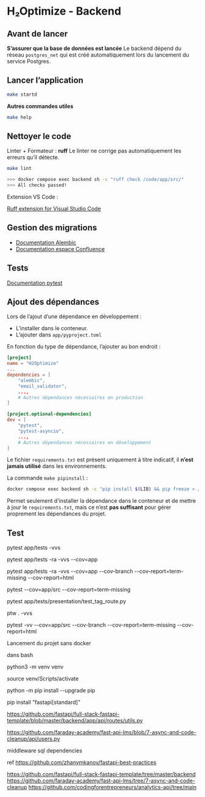 # H₂Optimize - Backend

## Avant de lancer

**S’assurer que la base de données est lancée**
Le backend dépend du réseau `postgres_net` qui est créé automatiquement lors du lancement du service Postgres.

## Lancer l’application

```bash
make startd
```

**Autres commandes utiles**

```bash
make help
```

## Nettoyer le code

Linter + Formateur : **ruff**
Le linter ne corrige pas automatiquement les erreurs qu’il détecte.

```bash
make lint

>>> docker compose exec backend sh -c "ruff check /code/app/src/"
>>> All checks passed!
```

Extension VS Code :

[Ruff extension for Visual Studio Code](https://marketplace.visualstudio.com/items?itemName=charliermarsh.ruff)

## Gestion des migrations

* [Documentation Alembic](https://alembic.sqlalchemy.org/en/latest/index.html#)
* [Documentation espace Confluence](https://j-renevier.atlassian.net/wiki/x/AgDXCw)

## Tests

[Documentation pytest](https://docs.pytest.org/en/stable/reference/reference.html)

## Ajout des dépendances

Lors de l’ajout d’une dépendance en développement :

* L’installer dans le conteneur.
* L’ajouter dans `app/pyproject.toml`

En fonction du type de dépendance, l’ajouter au bon endroit :

```toml
[project]
name = "H2Optimize"
...
dependencies = [
    "alembic",
    "email_validator",
    ..., 
    # Autres dépendances nécessaires en production
]

[project.optional-dependencies]
dev = [
    "pytest",
    "pytest-asyncio",
    ..., 
    # Autres dépendances nécessaires en développement
]
```

Le fichier `requirements.txt` est présent uniquement à titre indicatif, il **n’est jamais utilisé** dans les environnements.

La commande `make pipinstall` :

```bash
docker compose exec backend sh -c "pip install $(LIB) && pip freeze > /code/app/requirements.txt"
```

Permet seulement d’installer la dépendance dans le conteneur et de mettre à jour le `requirements.txt`, mais ce n’est **pas suffisant** pour gérer proprement les dépendances du projet.


## Test


pytest app/tests -vvs

pytest app/tests -ra -vvs --cov=app 


pytest app/tests -ra -vvs --cov=app --cov-branch --cov-report=term-missing --cov-report=html


pytest --cov=app/src --cov-report=term-missing


pytest app/tests/presentation/test_tag_route.py


ptw . -vvs

pytest -vv --cov=app/src --cov-branch --cov-report=term-missing --cov-report=html


Lancement du projet sans docker 

dans bash 


python3 -m venv venv

source venv/Scripts/activate

python -m pip install --upgrade pip

pip install "fastapi[standard]"

https://github.com/fastapi/full-stack-fastapi-template/blob/master/backend/app/api/routes/utils.py

https://github.com/faraday-academy/fast-api-lms/blob/7-async-and-code-cleanup/api/users.py


middleware 
sql 
dependencies 


ref 
https://github.com/zhanymkanov/fastapi-best-practices


https://github.com/fastapi/full-stack-fastapi-template/tree/master/backend
https://github.com/faraday-academy/fast-api-lms/tree/7-async-and-code-cleanup
https://github.com/codingforentrepreneurs/analytics-api/tree/main


